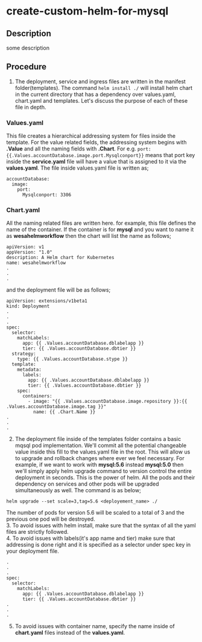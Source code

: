 # create-custom-helm-for-mysql
## Description
some description
<br/>
## Procedure<br/>
1. The deployment, service and ingress files are written in the manifest folder(templates). The command `helm install ./` will install helm chart in the current directory that has a dependency over values.yaml, chart.yaml and templates. Let's discuss the purpose of each of these file in depth.<br/>

### Values.yaml<br/>
This file creates a hierarchical addressing system for files inside the template. For the value related fields, the addressing system begins with **.Value** and all the naming fields with **.Chart**. For e.g. `port: {{.Values.accountDatabase.image.port.Mysqlconport}}` means that port key inside the **service.yaml** file will have a value that is assigned to it via the **values.yaml**. The file inside values.yaml file is written as;
```
accountDatabase:
  image:
    port:
      Mysqlconport: 3306
```

### Chart.yaml
All the naming related files are written here. for example, this file defines the name of the container. If the container is for **mysql** and you want to name it as **wesahelmworkflow** then the chart will list the name as follows;
```
apiVersion: v1
appVersion: "1.0"
description: A Helm chart for Kubernetes
name: wesahelmworkflow
.
.
.
```

and the deployment file will be as follows;

```
apiVersion: extensions/v1beta1
kind: Deployment
.
.
.
spec:
  selector:
    matchLabels:
      app: {{ .Values.accountDatabase.dblabelapp }}
      tier: {{ .Values.accountDatabase.dbtier }}
  strategy:
    type: {{ .Values.accountDatabase.stype }}
  template:
    metadata:
      labels:
        app: {{ .Values.accountDatabase.dblabelapp }}
        tier: {{ .Values.accountDatabase.dbtier }}
    spec:
      containers:
        - image: "{{ .Values.accountDatabase.image.repository }}:{{ .Values.accountDatabase.image.tag }}"
          name: {{ .Chart.Name }}
.
.
.
```

2. The deployment file inside of the templates folder contains a basic mqsql pod implementation. We'll commit all the potential changeable value inside this fill to the values.yaml file in the root. This will allow us to upgrade and rollback changes where ever we feel necessary. For example, if we want to work with **mysql:5.6** instead **mysql:5.0** then we'll simply apply helm upgrade command to version control the entire deployment in seconds. This is the power of helm. All the pods and their dependency on services and other pods will be upgraded simultaneously as well. The command is as below;

```
helm upgrade --set scale=3,tag=5.6 <deployement_name> ./
```

The number of pods for version 5.6 will be scaled to a total of 3 and the previous one pod will be destroyed.<br/>
3. To avoid issues with helm install, make sure that the syntax of all the yaml files are strictly followed.<br/>
4. To avoid issues with labels(it's app name and tier) make sure that addressing is done right and it is specified as a selector under spec key in your deployment file.

```
.
.
.
spec:
  selector:
    matchLabels:
      app: {{ .Values.accountDatabase.dblabelapp }}
      tier: {{ .Values.accountDatabase.dbtier }}
.
.
.
```

5. To avoid issues with container name, specify the name inside of **chart.yaml** files instead of the **values.yaml**.
